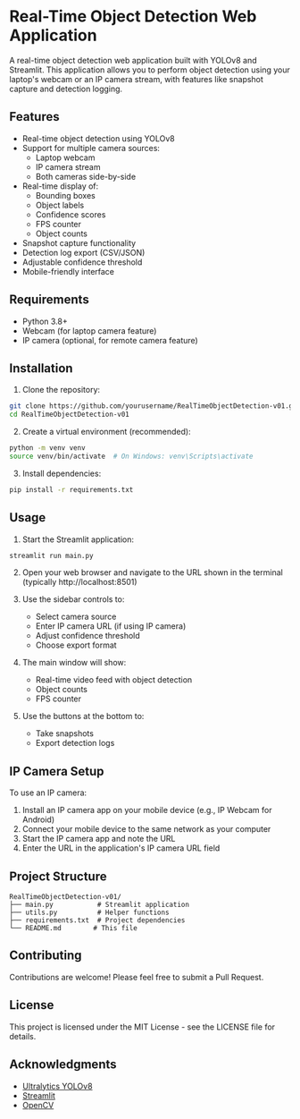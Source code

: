 # Real-Time Object Detection Web Application

A real-time object detection web application built with YOLOv8 and Streamlit. This application allows you to perform object detection using your laptop's webcam or an IP camera stream, with features like snapshot capture and detection logging.

## Features

- Real-time object detection using YOLOv8
- Support for multiple camera sources:
  - Laptop webcam
  - IP camera stream
  - Both cameras side-by-side
- Real-time display of:
  - Bounding boxes
  - Object labels
  - Confidence scores
  - FPS counter
  - Object counts
- Snapshot capture functionality
- Detection log export (CSV/JSON)
- Adjustable confidence threshold
- Mobile-friendly interface

## Requirements

- Python 3.8+
- Webcam (for laptop camera feature)
- IP camera (optional, for remote camera feature)

## Installation

1. Clone the repository:
```bash
git clone https://github.com/yourusername/RealTimeObjectDetection-v01.git
cd RealTimeObjectDetection-v01
```

2. Create a virtual environment (recommended):
```bash
python -m venv venv
source venv/bin/activate  # On Windows: venv\Scripts\activate
```

3. Install dependencies:
```bash
pip install -r requirements.txt
```

## Usage

1. Start the Streamlit application:
```bash
streamlit run main.py
```

2. Open your web browser and navigate to the URL shown in the terminal (typically http://localhost:8501)

3. Use the sidebar controls to:
   - Select camera source
   - Enter IP camera URL (if using IP camera)
   - Adjust confidence threshold
   - Choose export format

4. The main window will show:
   - Real-time video feed with object detection
   - Object counts
   - FPS counter

5. Use the buttons at the bottom to:
   - Take snapshots
   - Export detection logs

## IP Camera Setup

To use an IP camera:

1. Install an IP camera app on your mobile device (e.g., IP Webcam for Android)
2. Connect your mobile device to the same network as your computer
3. Start the IP camera app and note the URL
4. Enter the URL in the application's IP camera URL field

## Project Structure

```
RealTimeObjectDetection-v01/
├── main.py           # Streamlit application
├── utils.py          # Helper functions
├── requirements.txt  # Project dependencies
└── README.md        # This file
```

## Contributing

Contributions are welcome! Please feel free to submit a Pull Request.

## License

This project is licensed under the MIT License - see the LICENSE file for details.

## Acknowledgments

- [Ultralytics YOLOv8](https://github.com/ultralytics/ultralytics)
- [Streamlit](https://streamlit.io/)
- [OpenCV](https://opencv.org/) 